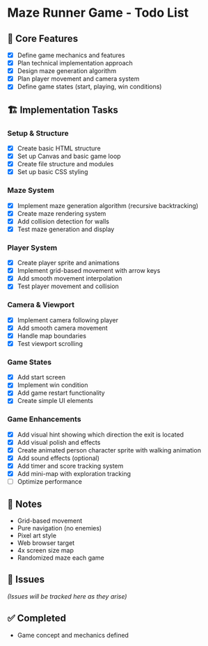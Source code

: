 # Maze Runner Game - Todo List

## 🎯 Core Features
- [x] Define game mechanics and features
- [x] Plan technical implementation approach
- [x] Design maze generation algorithm
- [x] Plan player movement and camera system
- [x] Define game states (start, playing, win conditions)

## 🏗️ Implementation Tasks
### Setup & Structure
- [x] Create basic HTML structure
- [x] Set up Canvas and basic game loop
- [x] Create file structure and modules
- [x] Set up basic CSS styling

### Maze System
- [x] Implement maze generation algorithm (recursive backtracking)
- [x] Create maze rendering system
- [x] Add collision detection for walls
- [x] Test maze generation and display

### Player System
- [x] Create player sprite and animations
- [x] Implement grid-based movement with arrow keys
- [x] Add smooth movement interpolation
- [x] Test player movement and collision

### Camera & Viewport
- [x] Implement camera following player
- [x] Add smooth camera movement
- [x] Handle map boundaries
- [x] Test viewport scrolling

### Game States
- [x] Add start screen
- [x] Implement win condition
- [x] Add game restart functionality
- [x] Create simple UI elements

### Game Enhancements
- [x] Add visual hint showing which direction the exit is located
- [x] Add visual polish and effects
- [x] Create animated person character sprite with walking animation
- [x] Add sound effects (optional)
- [x] Add timer and score tracking system
- [x] Add mini-map with exploration tracking
- [ ] Optimize performance

## 📝 Notes
- Grid-based movement
- Pure navigation (no enemies)
- Pixel art style
- Web browser target
- 4x screen size map
- Randomized maze each game

## 🐛 Issues
_(Issues will be tracked here as they arise)_

## ✅ Completed
- Game concept and mechanics defined